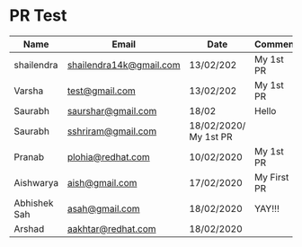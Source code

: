# PR Test
Name | Email | Date | Comment
--- | --- | --- | --- 
shailendra | shailendra14k@gmail.com | 13/02/202 | My 1st PR
Varsha | test@gmail.com | 13/02/202 | My 1st PR
Saurabh|saurshar@gmail.com|18/02 | Hello
Saurabh | sshriram@gmail.com| 18/02/2020/ My 1st PR
Pranab | plohia@redhat.com | 10/02/2020 | My 1st PR
Aishwarya | aish@gmail.com | 17/02/2020 | My First PR
Abhishek Sah | asah@gmail.com | 18/02/2020 | YAY!!!
Arshad | aakhtar@redhat.com | 18/02/2020

